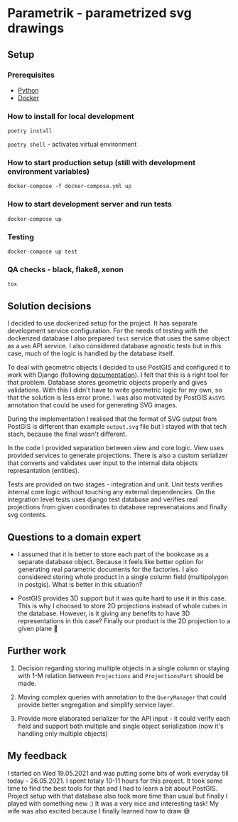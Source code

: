 # Parametrik - parametrized svg drawings

## Setup 

### Prerequisites
- [Python](https://www.python.org)
- [Docker](https://www.docker.com/)

### How to install for local development

`poetry install`

`poetry shell` - activates virtual environment

### How to start production setup (still with development environment variables)

`docker-compose -f docker-compose.yml up`

### How to start development server and run tests

`docker-compose up`

### Testing

`docker-compose up test`

### QA checks - black, flake8, xenon

`tox`

## Solution decisions

I decided to use dockerized setup for the project. It has separate development service configuration.
For the needs of testing with the dockerized database I also prepared `test` service that uses
the same object as a `web` API service. I also considered database agnostic tests but in this case, 
much of the logic is handled by the database itself.

To deal with geometric objects I decided to use PostGIS and configured it to work with Django 
(following [documentation](https://docs.djangoproject.com/en/3.2/ref/contrib/gis/)). I felt that
this is a right tool for that problem. Database stores geometric objects properly and gives
validations. With this I didn't have to write geometric logic for my own, so that the solution is
less error prone. I was also motivated by PostGIS `AsSVG` annotation that could be used for 
generating SVG images.

During the implementation I realised that the format of SVG output from PostGIS is different 
than example `output.svg` file but I stayed with that tech stach, because the final wasn't
different.

In the code I provided separation between view and core logic. View uses provided services to 
generate projections. There is also a custom serializer that converts and validates user input to the internal
data objects represantation (entities). 

Tests are provided on two stages - integration and unit. Unit tests verifies internal core logic
without touching any external dependencies. On the integration level tests uses django test database
and verifies real projections from given coordinates to database represenataions and finally
svg contents.


## Questions to a domain expert

- I assumed that it is better to store each part of the bookcase as a separate database object.
Because it feels like better option for generating real parametric documents for the factories.
  I also considered storing whole product in a single column field (multipolygon in postgis). 
  What is better in this situation?
  
- PostGIS provides 3D support but it was quite hard to use it in this case. This is why I choosed
to store 2D projections instead of whole cubes in the database. However, is it giving any
  benefits to have 3D representations in this case? Finally our product is the 2D projection
  to a given plane 🤔
  
## Further work

1. Decision regarding storing multiple objects in a single column or staying with 1-M relation
between `Projections` and `ProjectionsPart` should be made.

1. Moving complex queries with annotation to the `QueryManager` that could provide better
segregation and simplify service layer.
   
1. Provide more elaborated serializer for the API input - it could verify each field and support both
multiple and single object serialization (now it's handling only multiple objects)
   
## My feedback

I started on Wed 19.05.2021 and was putting some bits of work everyday till today - 26.05.2021.
I spent totaly 10-11 hours for this project. It took some time to find the best tools for that
and I had to learn a bit about PostGIS. Project setup with that database also took more time than
usual but finally I played with something new :) It was a very nice and interesting task!
My wife was also excited because I finally learned how to draw 😅